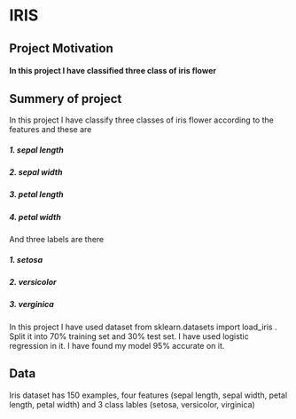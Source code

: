 # IRIS
## Project Motivation
#### In this project I have classified three class of iris flower
## Summery of project 
In this project I have classify three classes of iris flower according to the features and these are 
##### 1. sepal length
##### 2. sepal width 
##### 3. petal length
##### 4. petal width
And three labels are there 
##### 1. setosa 
##### 2. versicolor
##### 3. verginica
In this project I have used dataset from sklearn.datasets import load_iris .
Split it into 70% training set and 30% test set.
I have used logistic regression in it.
I have found my model 95% accurate on it.

## Data 
Iris dataset has 150 examples, four features (sepal length, sepal width, petal length, petal width) and 3 class lables (setosa, versicolor, virginica)
